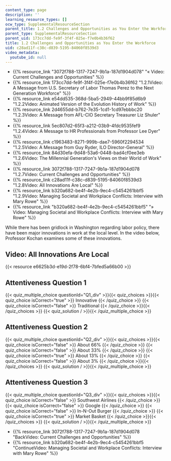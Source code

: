 ```yaml
---
content_type: page
description: ''
learning_resource_types: []
ocw_type: SupplementalResourceSection
parent_title: 1.2 Challenges and Opportunities as You Enter the Workforce
parent_type: SupplementalResourceSection
parent_uid: 173cc7dd-fe9f-3f4f-025e-f7e0b4b36f62
title: 1.2 Challenges and Opportunities as You Enter the Workforce
uid: c28ad11f-c38c-d839-5195-84060f8539d3
video_metadata:
  youtube_id: null
---
```


*   {{% resource_link "3072f788-1317-7247-9b1a-187d1904d078" "« Video: Current Challenges and Opportunities" %}}
*   {{% resource_link 173cc7dd-fe9f-3f4f-025e-f7e0b4b36f62 "1.2.1Video: A Message from U.S. Secretary of Labor Thomas Perez to the Next Generation Workforce" %}}
*   {{% resource_link e54dd535-368d-5ba5-2949-44bb9f85d6b9 "1.2.2Video: Animated Version of the Evolution History of Work" %}}
*   {{% resource_link 2d4655dd-b762-7e35-1cd1-1cd97ebbbc20 "1.2.3Video: A Message from AFL-CIO Secretary Treasurer Liz Shuler" %}}
*   {{% resource_link 5ec807d2-65f3-a212-03b9-4fdc9535fef9 "1.2.4Video: A Message to HR Professionals from Professor Lee Dyer" %}}
*   {{% resource_link c1963483-8271-999b-dae7-5960f2294534 "1.2.5Video: A Message from Guy Ryder, ILO Director-General" %}}
*   {{% resource_link 84d30efa-9d48-53a6-0448-bad4cf0ee3eb "1.2.6Video: The Millennial Generation's Views on their World of Work" %}}
*   {{% resource_link 3072f788-1317-7247-9b1a-187d1904d078 "1.2.7Video: Current Challenges and Opportunities" %}}
*   {{% resource_link c28ad11f-c38c-d839-5195-84060f8539d3 "1.2.8Video: All Innovations Are Local" %}}
*   {{% resource_link b320a682-be4f-4e2b-9ec4-c5454261bbf5 "1.2.9Video: Managing Societal and Workplace Conflicts: Interview with Mary Rowe" %}}
*   {{% resource_link "b320a682-be4f-4e2b-9ec4-c5454261bbf5" "» Video: Managing Societal and Workplace Conflicts: Interview with Mary Rowe" %}}

While there has been gridlock in Washington regarding labor policy, there have been major innovations in work at the local level. In the video below, Professor Kochan examines some of these innovations.

Video: All Innovations Are Local
--------------------------------

{{< resource e6625b3d-e19d-2f78-6bf4-7bfed5a66b00 >}}

Attentiveness Question 1
------------------------

{{< quiz_multiple_choice questionId="Q1_div" >}}{{< quiz_choices >}}{{< quiz_choice isCorrect="true" >}}&nbsp;Innovative&nbsp;{{< /quiz_choice >}}
{{< quiz_choice isCorrect="false" >}}&nbsp;Traditional&nbsp;{{< /quiz_choice >}}{{< /quiz_choices >}}
{{< quiz_solution / >}}{{< /quiz_multiple_choice >}}

Attentiveness Question 2
------------------------

{{< quiz_multiple_choice questionId="Q2_div" >}}{{< quiz_choices >}}{{< quiz_choice isCorrect="false" >}}&nbsp;About 66%&nbsp;{{< /quiz_choice >}}
{{< quiz_choice isCorrect="false" >}}&nbsp;About 33%&nbsp;{{< /quiz_choice >}}
{{< quiz_choice isCorrect="true" >}}&nbsp;About 13%&nbsp;{{< /quiz_choice >}}
{{< quiz_choice isCorrect="false" >}}&nbsp;About 3%&nbsp;{{< /quiz_choice >}}{{< /quiz_choices >}}
{{< quiz_solution / >}}{{< /quiz_multiple_choice >}}

Attentiveness Question 3
------------------------

{{< quiz_multiple_choice questionId="Q3_div" >}}{{< quiz_choices >}}{{< quiz_choice isCorrect="false" >}}&nbsp;Southwest Airlines&nbsp;{{< /quiz_choice >}}
{{< quiz_choice isCorrect="false" >}}&nbsp;Google&nbsp;{{< /quiz_choice >}}
{{< quiz_choice isCorrect="false" >}}&nbsp;In-N-Out Burger&nbsp;{{< /quiz_choice >}}
{{< quiz_choice isCorrect="true" >}}&nbsp;Market Basket&nbsp;{{< /quiz_choice >}}{{< /quiz_choices >}}
{{< quiz_solution / >}}{{< /quiz_multiple_choice >}}

*   {{% resource_link 3072f788-1317-7247-9b1a-187d1904d078 "BackVideo: Current Challenges and Opportunities" %}}
*   {{% resource_link b320a682-be4f-4e2b-9ec4-c5454261bbf5 "ContinueVideo: Managing Societal and Workplace Conflicts: Interview with Mary Rowe" %}}